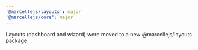 ```yaml
---
'@marcellejs/layouts': major
'@marcellejs/core': major
---
```


Layouts (dashboard and wizard) were moved to a new @marcellejs/layouts package
